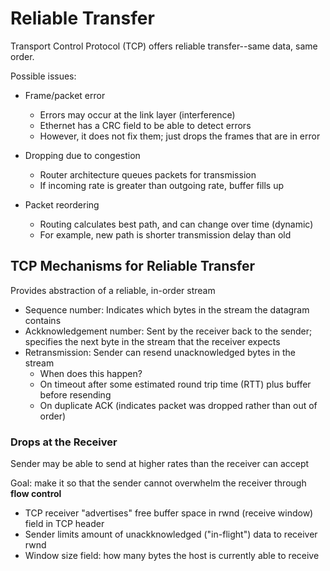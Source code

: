 # Reliable Transfer

Transport Control Protocol (TCP) offers reliable transfer--same data, same order.

Possible issues:

- Frame/packet error
    - Errors may occur at the link layer (interference)
    - Ethernet has a CRC field to be able to detect errors
    - However, it does not fix them; just drops the frames that are in error

- Dropping due to congestion
    - Router architecture queues packets for transmission
    - If incoming rate is greater than outgoing rate, buffer fills up

- Packet reordering
    - Routing calculates best path, and can change over time (dynamic)
    - For example, new path is shorter transmission delay than old

## TCP Mechanisms for Reliable Transfer

Provides abstraction of a reliable, in-order stream

- Sequence number: Indicates which bytes in the stream the datagram contains
- Ackknowledgement number: Sent by the receiver back to the sender; specifies the next byte in the stream that the receiver expects
- Retransmission: Sender can resend unacknowledged bytes in the stream
    - When does this happen?
    - On timeout after some estimated round trip time (RTT) plus buffer before resending
    - On duplicate ACK (indicates packet was dropped rather than out of order)

### Drops at the Receiver

Sender may be able to send at higher rates than the receiver can accept

Goal: make it so that the sender cannot overwhelm the receiver through **flow control**

- TCP receiver "advertises" free buffer space in rwnd (receive window) field in TCP header
- Sender limits amount of unackknowledged ("in-flight") data to receiver rwnd
- Window size field: how many bytes the host is currently able to receive